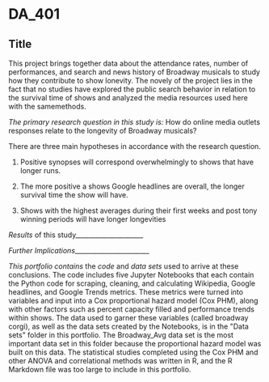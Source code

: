 # DA_401

## Title ##

This project brings together data about the attendance rates, number of performances, and search and news history of Broadway musicals to study how they contribute to show lonevity. The novely of the project lies in the fact that no studies have explored the public search behavior in relation to the survival time of shows and analyzed the media resources used here with the samemethods.

*The primary research question in this study is:* 
How do online media outlets responses relate to the longevity of Broadway musicals?  

There are three main hypotheses in accordance with the research question.

1. Positive synopses will correspond overwhelmingly to shows that have longer runs.

2. The more positive a shows Google headlines are overall, the  longer survival time the show will have.

3. Shows with the highest averages during their first weeks and post tony winning periods will have longer longevities

*Results* of this study_____________________

*Further Implications*_______________________

*This portfolio contains* the *code* and *data sets* used to arrive at these conclusions. The code includes five Jupyter Notebooks that each contain the Python code for scraping, cleaning, and calculating Wikipedia, Google headlines, and Google Trends metrics. These metrics were turned into variables and input into a Cox proportional hazard model (Cox PHM), along with other factors such as percent capacity filled and performance trends within shows. The data used to garner these variables (called broadway corgi), as well as the data sets created by the Notebooks, is in the "Data sets" folder in this portfolio. The Broadway_Avg data set is the most important data set in this folder because the proportional hazard model was built on this data. The statistical studies completed using the Cox PHM and other ANOVA and correlational methods was written in R, and the R Markdown file was too large to include in this portfolio.
